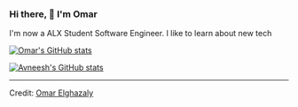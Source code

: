 ### Hi there, 👋  I'm Omar
I'm now a ALX Student Software Engineer.
I like to learn about new tech 



[![Omar's GitHub stats](https://github-readme-stats.vercel.app/api?username=omarelghazaly&theme=dracula)](https://github.com/omarelghazaly)

[![Avneesh's GitHub stats](https://github-readme-stats.vercel.app/api/top-langs/?username=omarelghazaly&theme=dracula&layout=compact)](https://github.com/omarelghazaly)

------
  
Credit: [Omar Elghazaly](https://github.com/omarelghazaly/)

